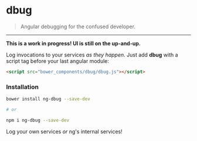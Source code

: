 dbug
====

> Angular debugging for the confused developer.

---

__This is a work in progress! UI is still on the up-and-up.__

Log invocations to your services _as they happen_. Just add **dbug**
with a script tag before your last angular module:

```html
<script src="bower_components/dbug/dbug.js"></script>
```

### Installation

```sh
bower install ng-dbug --save-dev

# or

npm i ng-dbug --save-dev
```

Log your own services _or_ ng's internal services!
